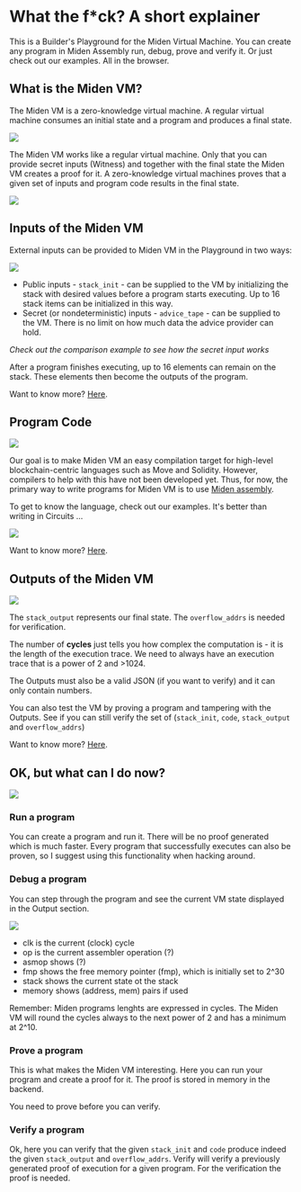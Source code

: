 # What the f*ck? A short explainer

This is a Builder's Playground for the Miden Virtual Machine. You can create any program in Miden Assembly run, debug, prove and verify it. Or just check out our examples. All in the browser.

## What is the Miden VM?
The Miden VM is a zero-knowledge virtual machine. A regular virtual machine consumes an initial state and a program and produces a final state.

![](https://i.imgur.com/y3yYt2R.png)

The Miden VM works like a regular virtual machine. Only that you can provide secret inputs (Witness) and together with the final state the Miden VM creates a proof for it. A zero-knowledge virtual machines proves that a given set of inputs and program code results in the final state.  

![](https://i.imgur.com/t517366.png)

## Inputs of the Miden VM
External inputs can be provided to Miden VM in the Playground in two ways:

![](https://i.imgur.com/n0LZpvU.png)

* Public inputs - `stack_init` - can be supplied to the VM by initializing the stack with desired values before a program starts executing. Up to 16 stack items can be initialized in this way.
* Secret (or nondeterministic) inputs - `advice_tape` - can be supplied to the VM. There is no limit on how much data the advice provider can hold. 

*Check out the comparison example to see how the secret input works*

After a program finishes executing, up to 16 elements can remain on the stack. These elements then become the outputs of the program.

Want to know more? [Here](https://wiki.polygon.technology/docs/miden/intro/overview#inputs-and-outputs).

## Program Code
![](https://i.imgur.com/xb7Iodq.png)

Our goal is to make Miden VM an easy compilation target for high-level blockchain-centric languages such as Move and Solidity.  However, compilers to help with this have not been developed yet. Thus, for now, the primary way to write programs for Miden VM is to use [Miden assembly](https://wiki.polygon.technology/docs/miden/user_docs/assembly/main).

To get to know the language, check out our examples. It's better than writing in Circuits ...

![](https://i.imgur.com/tyeMjD9.png)

Want to know more? [Here](https://wiki.polygon.technology/docs/miden/user_docs/assembly/main).

## Outputs of the Miden VM

![](https://i.imgur.com/Bjgky7b.png)

The `stack_output` represents our final state. The `overflow_addrs` is needed for verification. 

The number of **cycles** just tells you how complex the computation is - it is the length of the execution trace. We need to always have an execution trace that is a power of 2 and >1024.  

The Outputs must also be a valid JSON (if you want to verify) and it can only contain numbers. 

You can also test the VM by proving a program and tampering with the Outputs. See if you can still verify the set of (`stack_init`, `code`, `stack_output` and `overflow_addrs`)

Want to know more? [Here](https://wiki.polygon.technology/docs/miden/user_docs/assembly/main).

## OK, but what can I do now?

![](https://i.imgur.com/Y6pkjzt.png)

### Run a program
You can create a program and run it. There will be no proof generated which is much faster. Every program that successfully executes can also be proven, so I suggest using this functionality when hacking around. 

### Debug a program
You can step through the program and see the current VM state displayed in the Output section. 

![](https://i.imgur.com/zmAGrVJ.png)

* clk is the current (clock) cycle 
* op is the current assembler operation (?)
* asmop shows (?)
* fmp shows the free memory pointer (fmp), which is initially set to 2^30
* stack shows the current state ot the stack
* memory shows (address, mem) pairs if used

Remember: Miden programs lenghts are expressed in cycles. The Miden VM will round the cycles always to the next power of 2 and has a minimum at 2^10.

### Prove a program
This is what makes the Miden VM interesting. Here you can run your program and create a proof for it. The proof is stored in memory in the backend. 

You need to prove before you can verify. 

### Verify a program
Ok, here you can verify that the given `stack_init` and `code` produce indeed the given `stack_output` and `overflow_addrs`. Verify will verify a previously generated proof of execution for a given program. For the verification the proof is needed.

